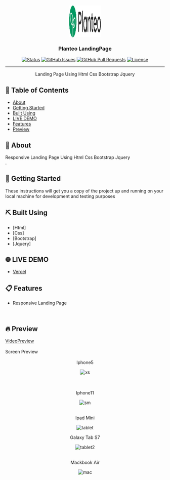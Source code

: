 <p align="center">
  <a href="" rel="noopener">
 <img width=100px height=100px src="./assets/img/logo-dark.png" alt="Project logo"></a>
</p>

<h3 align="center"> Planteo LandingPage</h3>

<div align="center">

[![Status](https://img.shields.io/badge/status-active-success.svg)]()
[![GitHub Issues](https://img.shields.io/github/issues/kylelobo/The-Documentation-Compendium.svg)](https://github.com/kylelobo/The-Documentation-Compendium/issues)
[![GitHub Pull Requests](https://img.shields.io/github/issues-pr/kylelobo/The-Documentation-Compendium.svg)](https://github.com/kylelobo/The-Documentation-Compendium/pulls)
[![License](https://img.shields.io/badge/license-MIT-blue.svg)](/LICENSE)

</div>

---

<p align="center"> Landing Page Using Html Css Bootstrap Jquery
    <br> 
</p>

## 📝 Table of Contents

- [About](#about)
- [Getting Started](#getting_started)
- [Built Using](#built_using)
- [LIVE DEMO](#LIVE_DEMO)
- [Features](#Features)
- [Preview](#Preview)


## 🧐 About <a name = "about"></a>

Responsive Landing Page Using Html Css  Bootstrap Jquery
  <br> .

## 🏁 Getting Started <a name = "getting_started"></a>

These instructions will get you a copy of the project up and running on your local machine for development and testing purposes


## ⛏️ Built Using <a name = "built_using"></a>

- [Html]
- [Css]
- [Bootstrap]
- [Jquery]

## 🌐 LIVE DEMO <a name = "LIVE_DEMO"></a>

- [Vercel](https://planteo-template.vercel.app/)

## 📋 Features <a name = "Features"></a>

- Responsive Landing Page

<br />

## 🔥 Preview <a name = "Preview"></a>

<div>
  <a name = "VideoPreview"  href="https://drive.google.com/file/d/1odZQnTPg_mECg8wqYS3arTODXZHc-ljI/view?usp=sharing"  >VideoPreview</a>
</div>
<br />
  <div >Screen Preview</div>
<br />
<div align="center">
  Iphone5

  ![xs](https://user-images.githubusercontent.com/89071774/189496990-8baf1e63-4338-41f2-a6c3-3f6f08b3862f.png)

</div>
<br />

<br />
<div align="center">
 Iphone11

![sm](https://user-images.githubusercontent.com/89071774/189496996-2fc653b8-ee47-4dcc-8a23-c19c1f90b807.png)


</div>
<br />
<div align="center">
  Ipad Mini

![tablet](https://user-images.githubusercontent.com/89071774/189496983-80f51a54-eab2-4f7d-96af-7521aec32198.png)

</div>
<div align="center">
  Galaxy Tab S7

![tablet2](https://user-images.githubusercontent.com/89071774/189496982-e5c3fcf1-2f06-4c1b-9b69-fb605adacd0b.png)

</div>
<br />
<div align="center">
  Mackbook Air

![mac](https://user-images.githubusercontent.com/89071774/189496971-4f45bfac-63c5-4aa7-b9f7-3ac10eea333f.png)

</div>

<br />